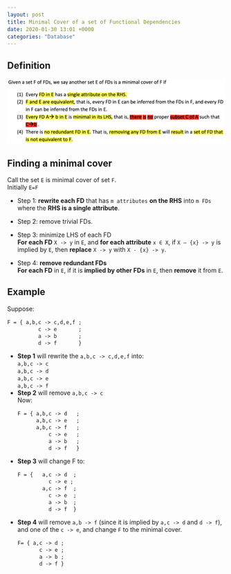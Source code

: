 ```yaml
---
layout: post
title: Minimal Cover of a set of Functional Dependencies
date: 2020-01-30 13:01 +0000
categories: "Database"
---
```

## Definition
![](/assets/img/2020-01-30-14-04-02.png)
## Finding a minimal cover
Call the set `E` is minimal cover of set `F`.  
Initially `E=F` 
* Step 1: **rewrite each FD** that has `m attributes` **on the RHS** into `m FDs` where the **RHS is a single attribute**.

* Step 2: remove trivial FDs.

* Step 3: minimize LHS of each FD  
**For each FD** `X -> y` in `E`, and **for each attribute** `x ∈ X`, if `X – {x} -> y` is implied by `E`, then **replace** `X -> y` with `X - {x} -> y`.

* Step 4: **remove redundant FDs**  
  **For each FD** in `E`, if it is **implied by other FDs** in `E`, then **remove** it from `E`.
## Example 
Suppose:  
```
F = { a,b,c -> c,d,e,f ;
          c -> e       ;
          a -> b       ;
          d -> f       }
``` 
* **Step 1** will rewrite the `a,b,c -> c,d,e,f` into:  
    `a,b,c -> c`  
    `a,b,c -> d`  
    `a,b,c -> e`  
    `a,b,c -> f`  
* **Step 2** will remove `a,b,c -> c`  
    Now:
    ```
    F = { a,b,c -> d   ; 
          a,b,c -> e   ; 
          a,b,c -> f   ; 
              c -> e   ; 
              a -> b   ; 
              d -> f   }
    ```
* **Step 3** will change F to:  
    ```
    F = {   a,c -> d  ; 
              c -> e ; 
            a,c -> f  ; 
              c -> e  ; 
              a -> b  ; 
              d -> f  }
    ```
* **Step 4** will remove `a,b -> f` (since it is implied by `a,c -> d` and `d -> f`), and one of the `c -> e`, and change `F` to the minimal cover.
    ```
    F= { a,c -> d ; 
           c -> e ; 
           a -> b ; 
           d -> f }
    ```
